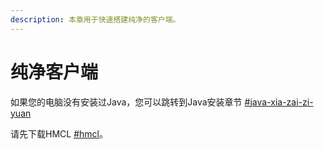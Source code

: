 ```yaml
---
description: 本章用于快速搭建纯净的客户端。
---
```


# 纯净客户端

如果您的电脑没有安装过Java，您可以跳转到Java安装章节 [#java-xia-zai-zi-yuan](java-an-zhuang.md#java-xia-zai-zi-yuan "mention")

请先下载HMCL [#hmcl](qi-dong-qi.md#hmcl "mention")。


